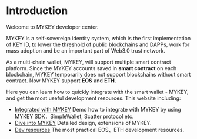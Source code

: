 # Introduction

Welcome to MYKEY developer center.

MYKEY is a self-sovereign identity system, which is the first implementation of KEY ID, to lower the threshold of public blockchains and DAPPs, work for mass adoption and be an important part of Web3.0 trust network.

As a multi-chain wallet, MYKEY, will support multiple smart contract platform. Since the MYKEY accounts saved in **smart contract** on each blockchain, MYKEY temporarily does not support blockchains without smart contract. Now MYKEY support **EOS** and **ETH**.

Here you can learn how to quickly integrate with the smart wallet - MYKEY, and get the most useful development resources. This website including:

* [Integrated with MYKEY](integrate-with-mykey/dapp-integration-via-mykey-android-sdk/) Demo how to integrate with MYKEY by using MYKEY SDK，SimpleWallet, Scatter protocol etc.
* [Dive into MYKEY](dive-into-mykey/mykey-on-eos.md) Detailed design, extensions of MYKEY.
* [Dev resources](development-resources/eos.md) The most practical EOS、ETH development resources.

